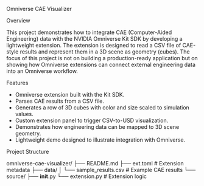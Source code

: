 Omniverse CAE Visualizer

Overview

This project demonstrates how to integrate CAE (Computer-Aided Engineering) data with the NVIDIA Omniverse Kit SDK by developing a lightweight extension. The extension is designed to read a CSV file of CAE-style results and represent them in a 3D scene as geometry (cubes). The focus of this project is not on building a production-ready application but on showing how Omniverse extensions can connect external engineering data into an Omniverse workflow.

Features

- Omniverse extension built with the Kit SDK.
- Parses CAE results from a CSV file.
- Generates a row of 3D cubes with color and size scaled to simulation values.
- Custom extension panel to trigger CSV-to-USD visualization.
- Demonstrates how engineering data can be mapped to 3D scene geometry.
- Lightweight demo designed to illustrate integration with Omniverse.

Project Structure 

omniverse-cae-visualizer/
├── README.md
├── ext.toml                # Extension metadata
├── data/
│   └── sample_results.csv   # Example CAE results
└── source/
    ├── __init__.py
    └── extension.py         # Extension logic


